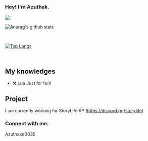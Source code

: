 ### Hey! I'm Azuthak.

<a href="https://twitter.com/azuthak">
  <img src="https://img.shields.io/badge/twitter-@azuthak-gray.svg?colorA=655BE1&colorB=4F44D6&style=for-the-badge"/>
</a>

![Anurag's github stats](https://github-readme-stats.vercel.app/api?username=Azuthak&count_private=true&show_icons=true?theme=buefy)
<br />

<br />

[![Top Langs](https://github-readme-stats.vercel.app/api/top-langs/?username=Azuthak)](https://github.com/anuraghazra/github-readme-stats)

<br />

## My knowledges

- ⚒️ Lua Just for fun!

## Project
I am currently working for StoryLife RP
(https://discord.gg/storylife)


### Connect with me:

Azuthak#3035

<br />
